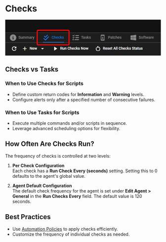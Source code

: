 # Checks

![Checks](images/automated_checks.png)

## Checks vs Tasks

### When to Use Checks for Scripts
- Define custom return codes for **Information** and **Warning** levels.
- Configure alerts only after a specified number of consecutive failures.

### When to Use Tasks for Scripts
- Execute multiple commands and/or scripts in sequence.
- Leverage advanced scheduling options for flexibility.

## How Often Are Checks Run?

The frequency of checks is controlled at two levels:

1. **Per Check Configuration**  
   Each check has a **Run Check Every (seconds)** setting. Setting this to 0 defaults to the agent's global value.

2. **Agent Default Configuration**  
   The default check frequency for the agent is set under **Edit Agent > General** in the **Run Checks Every** field. The default value is 120 seconds.

## Best Practices

- Use [Automation Policies](automation_policies.md) to apply checks efficiently.
- Customize the frequency of individual checks as needed.
